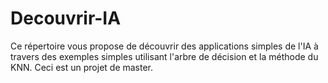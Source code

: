 # Decouvrir-IA
Ce répertoire vous propose de découvrir des applications simples de l'IA à travers des exemples simples utilisant l'arbre de décision et la méthode du KNN.
Ceci est un projet de master.

